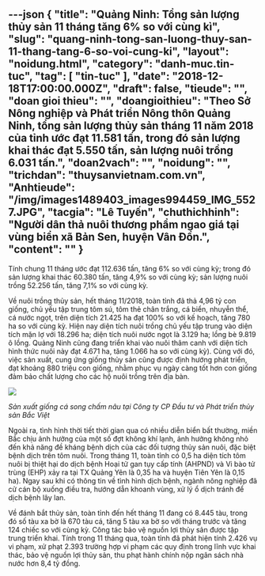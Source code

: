 ---json
{
    "title": "Quảng Ninh: Tổng sản lượng thủy sản 11 tháng tăng 6% so với cùng kì",
    "slug": "quang-ninh-tong-san-luong-thuy-san-11-thang-tang-6-so-voi-cung-ki",
    "layout": "noidung.html",
    "category": "danh-muc.tin-tuc",
    "tag": [
        "tin-tuc"
    ],
    "date": "2018-12-18T17:00:00.000Z",
    "draft": false,
    "tieude": "",
    "doan gioi thieu": "",
    "doangioithieu": "Theo Sở Nông nghiệp và Phát triển Nông thôn Quảng Ninh, tổng sản lượng thủy sản tháng 11 năm 2018 của tỉnh ước đạt 11.581 tấn, trong đó sản lượng khai thác đạt 5.550 tấn, sản lượng nuôi trồng 6.031 tấn.",
    "doan2vach": "",
    "noidung": "",
    "trichdan": "thuysanvietnam.com.vn",
    "Anhtieude": "/img/images1489403_images994459_IMG_5527.JPG",
    "tacgia": "Lê Tuyến",
    "chuthichhinh": "Người dân thả nuôi thương phẩm ngao giá tại vùng biển xã Bản Sen, huyện Vân Đồn.",
    "__content__": ""
}
---
<p>T&iacute;nh chung 11 th&aacute;ng ước đạt 112.636 tấn, tăng 6% so với c&ugrave;ng kỳ; trong đ&oacute; sản lượng khai th&aacute;c 60.380 tấn, tăng 4,9% so với c&ugrave;ng kỳ; sản lượng nu&ocirc;i trồng 52.256 tấn, tăng 7,1% so với c&ugrave;ng kỳ.</p>

<p>Về nu&ocirc;i trồng thủy sản, hết th&aacute;ng 11/2018, to&agrave;n tỉnh đ&atilde; thả 4,96 tỷ con giống, chủ yếu tập trung t&ocirc;m s&uacute;, t&ocirc;m thẻ ch&acirc;n trắng, c&aacute; biển, nhuyễn thể, c&aacute; nước ngọt, tr&ecirc;n diện t&iacute;ch 21.425 ha đạt 100% so với kế hoạch, tăng 780 ha so với c&ugrave;ng kỳ. Hiện nay diện t&iacute;ch nu&ocirc;i trồng chủ yếu tập trung v&agrave;o diện t&iacute;ch mặn lợ với 18.296 ha; diện t&iacute;ch nu&ocirc;i nước ngọt l&agrave; 3.129 ha; lồng b&egrave; 9.819 &ocirc; lồng. Quảng Ninh cũng đang triển khai v&agrave;o nu&ocirc;i th&acirc;m canh với diện t&iacute;ch h&igrave;nh thức nu&ocirc;i n&agrave;y đạt 4.671 ha, tăng 1.066 ha so với c&ugrave;ng kỳ). C&ugrave;ng với đ&oacute;, việc sản xuất, cung ứng giống thủy sản cũng được định hướng ph&aacute;t triển, đạt khoảng 880 triệu con giống, nhằm phục vụ ng&agrave;y c&agrave;ng tốt hơn con giống đảm bảo chất lượng cho c&aacute;c hộ nu&ocirc;i trồng tr&ecirc;n địa b&agrave;n.</p>

<p><img src="http://qtv.vn/dataimages/201812/original/images1489399_images1248720_qtv_nuoi_thuy_san.jpg" /></p>

<p><em>Sản xuất giống c&aacute; song chấm n&acirc;u tại C&ocirc;ng ty CP Đầu tư v&agrave; Ph&aacute;t triển thủy sản Bắc Việt&nbsp;</em></p>

<p>Ngo&agrave;i ra, t&igrave;nh h&igrave;nh thời tiết thời gian qua c&oacute; nhiều diễn biển bất thường, miền Bắc chịu ảnh hưởng của một số đợt kh&ocirc;ng kh&iacute; lạnh, ảnh hưởng kh&ocirc;ng nhỏ đến khả năng đề kh&aacute;ng bệnh dịch của c&aacute;c đối tượng thủy sản nu&ocirc;i, đặc biệt bệnh dịch tr&ecirc;n t&ocirc;m nu&ocirc;i. Trong th&aacute;ng 11, to&agrave;n tỉnh c&oacute; 0,5 ha diện t&iacute;ch t&ocirc;m nu&ocirc;i bị thiệt hại do dịch bệnh&nbsp;Hoại tử gan tụy cấp t&iacute;nh (AHPND) v&agrave; Vi b&agrave;o tử tr&ugrave;ng (EHP) xảy ra&nbsp;tại TX Quảng Y&ecirc;n l&agrave; 0,35 ha v&agrave; huyện Ti&ecirc;n Y&ecirc;n l&agrave; 0,15 ha). Ngay sau khi c&oacute; th&ocirc;ng tin về t&igrave;nh h&igrave;nh dịch bệnh, ng&agrave;nh n&ocirc;ng nghiệp đ&atilde; cử c&aacute;n bộ xuống điều tra, hướng dẫn khoanh v&ugrave;ng, xử l&yacute; ổ dịch tr&aacute;nh để dịch bệnh l&acirc;y lan.</p>

<p>Về đ&aacute;nh bắt thủy sản, to&agrave;n tỉnh đến hết th&aacute;ng 11 đang c&oacute; 8.445 t&agrave;u, trong đ&oacute; số t&agrave;u xa bờ l&agrave; 670 t&agrave;u c&aacute;, tăng 5 t&agrave;u xa bờ so với th&aacute;ng trước v&agrave; tăng 124 chiếc so với c&ugrave;ng kỳ.&nbsp;C&ocirc;ng t&aacute;c bảo vệ nguồn lợi thủy sản được tập trung triển khai. T&iacute;nh trong 11 th&aacute;ng qua, to&agrave;n tỉnh đ&atilde; ph&aacute;t hiện t&iacute;nh 2.426 vụ vi phạm, xử phạt 2.393 trường hợp vi phạm c&aacute;c quy định trong lĩnh vực khai th&aacute;c, bảo vệ nguồn lợi thủy sản, thu phạt h&agrave;nh ch&iacute;nh nộp ng&acirc;n s&aacute;ch nh&agrave; nước hơn 8,4 tỷ đồng.</p>
